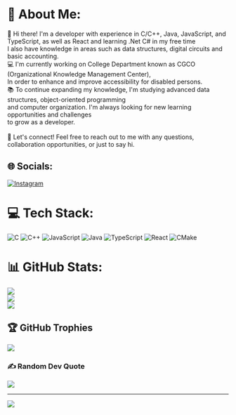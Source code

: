 # 💫 About Me:
👋 Hi there! I'm a developer with experience in C/C++, Java, JavaScript, and TypeScript, as well as React and learning .Net C# in my free time <br> I also have knowledge in areas such as data structures, digital circuits and basic accounting.<br>💻 I'm currently working on College Department known as CGCO (Organizational Knowledge Management Center), <br>In order to enhance and improve accessibility for disabled persons.<br>📚 To continue expanding my knowledge, I'm studying advanced data structures, object-oriented programming <br>and computer organization. I'm always looking for new learning opportunities and challenges <br>to grow as a developer.<br><br>🤝 Let's connect! Feel free to reach out to me with any questions, collaboration opportunities, or just to say hi.


## 🌐 Socials:
[![Instagram](https://img.shields.io/badge/Instagram-%23E4405F.svg?logo=Instagram&logoColor=white)](https://instagram.com/joao.perera_)
# 💻 Tech Stack:
![C](https://img.shields.io/badge/c-%2300599C.svg?style=for-the-badge&logo=c&logoColor=white) ![C++](https://img.shields.io/badge/c++-%2300599C.svg?style=for-the-badge&logo=c%2B%2B&logoColor=white) ![JavaScript](https://img.shields.io/badge/javascript-%23323330.svg?style=for-the-badge&logo=javascript&logoColor=%23F7DF1E) ![Java](https://img.shields.io/badge/java-%23ED8B00.svg?style=for-the-badge&logo=java&logoColor=white) ![TypeScript](https://img.shields.io/badge/typescript-%23007ACC.svg?style=for-the-badge&logo=typescript&logoColor=white) ![React](https://img.shields.io/badge/react-%2320232a.svg?style=for-the-badge&logo=react&logoColor=%2361DAFB) ![CMake](https://img.shields.io/badge/CMake-%23008FBA.svg?style=for-the-badge&logo=cmake&logoColor=white)
# 📊 GitHub Stats:
![](https://github-readme-stats.vercel.app/api?username=NashiCodes&theme=react&hide_border=true&include_all_commits=false&count_private=false)<br/>
![](https://github-readme-streak-stats.herokuapp.com/?user=NashiCodes&theme=react&hide_border=true)<br/>
![](https://github-readme-stats.vercel.app/api/top-langs/?username=NashiCodes&theme=react&hide_border=true&include_all_commits=false&count_private=false&layout=compact)

## 🏆 GitHub Trophies
![](https://github-profile-trophy.vercel.app/?username=NashiCodes&theme=tokyonight&no-frame=false&no-bg=false&margin-w=4)

### ✍️ Random Dev Quote
![](https://quotes-github-readme.vercel.app/api?type=horizontal&theme=tokyonight)

---
[![](https://visitcount.itsvg.in/api?id=NashiCodes&icon=2&color=0)](https://visitcount.itsvg.in)
